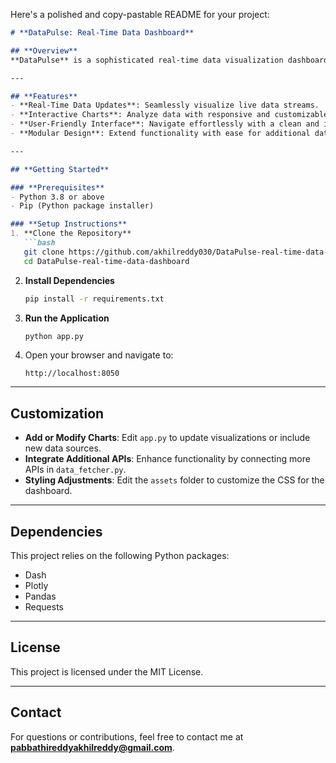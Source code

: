 Here's a polished and copy-pastable README for your project:

```markdown
# **DataPulse: Real-Time Data Dashboard**

## **Overview**
**DataPulse** is a sophisticated real-time data visualization dashboard. It leverages Dash and Plotly to provide dynamic and interactive insights by fetching live data from APIs. This tool is designed for diverse data monitoring and analytics, delivering an intuitive and visually engaging interface.

---

## **Features**
- **Real-Time Data Updates**: Seamlessly visualize live data streams.
- **Interactive Charts**: Analyze data with responsive and customizable charts.
- **User-Friendly Interface**: Navigate effortlessly with a clean and intuitive layout.
- **Modular Design**: Extend functionality with ease for additional data sources and visualizations.

---

## **Getting Started**

### **Prerequisites**
- Python 3.8 or above
- Pip (Python package installer)

### **Setup Instructions**
1. **Clone the Repository**
   ```bash
   git clone https://github.com/akhilreddy030/DataPulse-real-time-data-dashboard.git
   cd DataPulse-real-time-data-dashboard
   ```

2. **Install Dependencies**
   ```bash
   pip install -r requirements.txt
   ```

3. **Run the Application**
   ```bash
   python app.py
   ```

4. Open your browser and navigate to:
   ```
   http://localhost:8050
   ```

---

## **Customization**
- **Add or Modify Charts**: Edit `app.py` to update visualizations or include new data sources.
- **Integrate Additional APIs**: Enhance functionality by connecting more APIs in `data_fetcher.py`.
- **Styling Adjustments**: Edit the `assets` folder to customize the CSS for the dashboard.

---

## **Dependencies**
This project relies on the following Python packages:
- Dash
- Plotly
- Pandas
- Requests

---

## **License**
This project is licensed under the MIT License.

---

## **Contact**
For questions or contributions, feel free to contact me at **pabbathireddyakhilreddy@gmail.com**.
```
